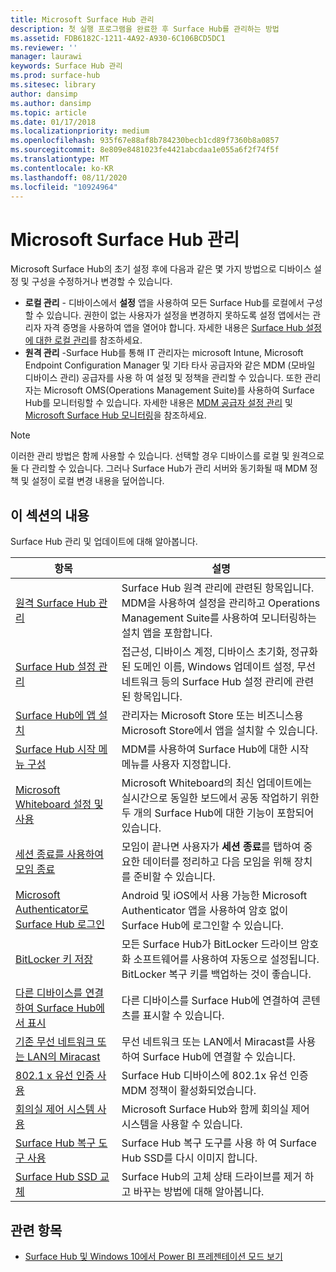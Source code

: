```yaml
---
title: Microsoft Surface Hub 관리
description: 첫 실행 프로그램을 완료한 후 Surface Hub를 관리하는 방법
ms.assetid: FDB6182C-1211-4A92-A930-6C106BCD5DC1
ms.reviewer: ''
manager: laurawi
keywords: Surface Hub 관리
ms.prod: surface-hub
ms.sitesec: library
author: dansimp
ms.author: dansimp
ms.topic: article
ms.date: 01/17/2018
ms.localizationpriority: medium
ms.openlocfilehash: 935f67e88af8b784230becb1cd89f7360b8a0857
ms.sourcegitcommit: 8e809e8481023fe4421abcdaa1e055a6f2f74f5f
ms.translationtype: MT
ms.contentlocale: ko-KR
ms.lasthandoff: 08/11/2020
ms.locfileid: "10924964"
---
```

# Microsoft Surface Hub 관리

Microsoft Surface Hub의 초기 설정 후에 다음과 같은 몇 가지 방법으로 디바이스 설정 및 구성을 수정하거나 변경할 수 있습니다.

- **로컬 관리** - 디바이스에서 **설정** 앱을 사용하여 모든 Surface Hub를 로컬에서 구성할 수 있습니다. 권한이 없는 사용자가 설정을 변경하지 못하도록 설정 앱에서는 관리자 자격 증명을 사용하여 앱을 열어야 합니다. 자세한 내용은 [Surface Hub 설정에 대한 로컬 관리](local-management-surface-hub-settings.md)를 참조하세요.
- **원격 관리** -Surface Hub를 통해 IT 관리자는 microsoft Intune, Microsoft Endpoint Configuration Manager 및 기타 타사 공급자와 같은 MDM (모바일 디바이스 관리) 공급자를 사용 하 여 설정 및 정책을 관리할 수 있습니다. 또한 관리자는 Microsoft OMS(Operations Management Suite)를 사용하여 Surface Hub를 모니터링할 수 있습니다. 자세한 내용은 [MDM 공급자 설정 관리](manage-settings-with-mdm-for-surface-hub.md) 및 [Microsoft Surface Hub 모니터링](monitor-surface-hub.md)을 참조하세요. 

> [!NOTE]
> 이러한 관리 방법은 함께 사용할 수 있습니다. 선택할 경우 디바이스를 로컬 및 원격으로 둘 다 관리할 수 있습니다. 그러나 Surface Hub가 관리 서버와 동기화될 때 MDM 정책 및 설정이 로컬 변경 내용을 덮어씁니다. 

## 이 섹션의 내용

Surface Hub 관리 및 업데이트에 대해 알아봅니다.

| 항목 | 설명 |
| ----- | ----------- |
| [원격 Surface Hub 관리](remote-surface-hub-management.md) |Surface Hub 원격 관리에 관련된 항목입니다. MDM을 사용하여 설정을 관리하고 Operations Management Suite를 사용하여 모니터링하는 설치 앱을 포함합니다. |
| [Surface Hub 설정 관리](manage-surface-hub-settings.md) |접근성, 디바이스 계정, 디바이스 초기화, 정규화된 도메인 이름, Windows 업데이트 설정, 무선 네트워크 등의 Surface Hub 설정 관리에 관련된 항목입니다. |
| [Surface Hub에 앱 설치]( https://technet.microsoft.com/itpro/surface-hub/install-apps-on-surface-hub) | 관리자는 Microsoft Store 또는 비즈니스용 Microsoft Store에서 앱을 설치할 수 있습니다.|
[Surface Hub 시작 메뉴 구성](surface-hub-start-menu.md) | MDM를 사용하여 Surface Hub에 대한 시작 메뉴를 사용자 지정합니다.
| [Microsoft Whiteboard 설정 및 사용](whiteboard-collaboration.md)  | Microsoft Whiteboard의 최신 업데이트에는 실시간으로 동일한 보드에서 공동 작업하기 위한 두 개의 Surface Hub에 대한 기능이 포함되어 있습니다.   |
| [세션 종료를 사용하여 모임 종료](https://technet.microsoft.com/itpro/surface-hub/finishing-your-surface-hub-meeting) | 모임이 끝나면 사용자가 **세션 종료**를 탭하여 중요한 데이터를 정리하고 다음 모임을 위해 장치를 준비할 수 있습니다.|
| [Microsoft Authenticator로 Surface Hub 로그인](surface-hub-authenticator-app.md) | Android 및 iOS에서 사용 가능한 Microsoft Authenticator 앱을 사용하여 암호 없이 Surface Hub에 로그인할 수 있습니다.   |
| [BitLocker 키 저장](https://technet.microsoft.com/itpro/surface-hub/save-bitlocker-key-surface-hub) | 모든 Surface Hub가 BitLocker 드라이브 암호화 소프트웨어를 사용하여 자동으로 설정됩니다. BitLocker 복구 키를 백업하는 것이 좋습니다.|
| [다른 디바이스를 연결하여 Surface Hub에서 표시](https://technet.microsoft.com/itpro/surface-hub/connect-and-display-with-surface-hub) | 다른 디바이스를 Surface Hub에 연결하여 콘텐츠를 표시할 수 있습니다.|
| [기존 무선 네트워크 또는 LAN의 Miracast](miracast-over-infrastructure.md) | 무선 네트워크 또는 LAN에서 Miracast를 사용하여 Surface Hub에 연결할 수 있습니다. |
 [802.1 x 유선 인증 사용](enable-8021x-wired-authentication.md) | Surface Hub 디바이스에 802.1x 유선 인증 MDM 정책이 활성화되었습니다. 
| [회의실 제어 시스템 사용](https://technet.microsoft.com/itpro/surface-hub/use-room-control-system-with-surface-hub) | Microsoft Surface Hub와 함께 회의실 제어 시스템을 사용할 수 있습니다.|
[Surface Hub 복구 도구 사용](surface-hub-recovery-tool.md) | Surface Hub 복구 도구를 사용 하 여 Surface Hub SSD를 다시 이미지 합니다.
[Surface Hub SSD 교체](surface-hub-ssd-replacement.md) | Surface Hub의 고체 상태 드라이브를 제거 하 고 바꾸는 방법에 대해 알아봅니다.

## 관련 항목

- [Surface Hub 및 Windows 10에서 Power BI 프레젠테이션 모드 보기](https://powerbi.microsoft.com/documentation/powerbi-mobile-win10-app-presentation-mode/)

